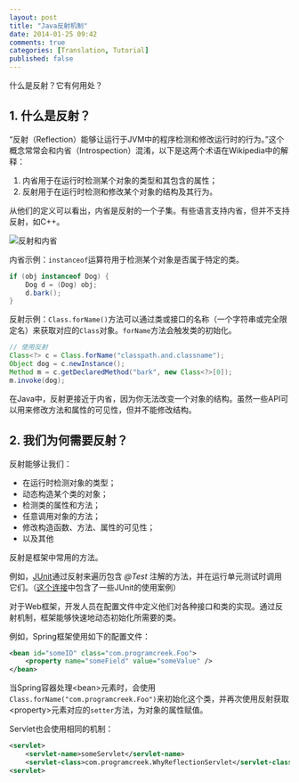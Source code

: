 ```yaml
---
layout: post
title: "Java反射机制"
date: 2014-01-25 09:42
comments: true
categories: [Translation, Tutorial]
published: false
---
```


什么是反射？它有何用处？

## 1. 什么是反射？

“反射（Reflection）能够让运行于JVM中的程序检测和修改运行时的行为。”这个概念常常会和内省（Introspection）混淆，以下是这两个术语在Wikipedia中的解释：

1. 内省用于在运行时检测某个对象的类型和其包含的属性；
2. 反射用于在运行时检测和修改某个对象的结构及其行为。

从他们的定义可以看出，内省是反射的一个子集。有些语言支持内省，但并不支持反射，如C++。

![反射和内省](http://www.programcreek.com/wp-content/uploads/2013/09/reflection-introspection-650x222.png)

<!-- more -->

内省示例：`instanceof`运算符用于检测某个对象是否属于特定的类。

```java
if (obj instanceof Dog) {
    Dog d = (Dog) obj;
    d.bark();
}
```

反射示例：`Class.forName()`方法可以通过类或接口的名称（一个字符串或完全限定名）来获取对应的`Class`对象。`forName`方法会触发类的初始化。

```java
// 使用反射
Class<?> c = Class.forName("classpath.and.classname");
Object dog = c.newInstance();
Method m = c.getDeclaredMethod("bark", new Class<?>[0]);
m.invoke(dog);
```

在Java中，反射更接近于内省，因为你无法改变一个对象的结构。虽然一些API可以用来修改方法和属性的可见性，但并不能修改结构。

## 2. 我们为何需要反射？

反射能够让我们：

* 在运行时检测对象的类型；
* 动态构造某个类的对象；
* 检测类的属性和方法；
* 任意调用对象的方法；
* 修改构造函数、方法、属性的可见性；
* 以及其他

反射是框架中常用的方法。

例如，[JUnit](http://www.programcreek.com/2012/02/junit-tutorial-2-annotations/)通过反射来遍历包含 *@Test* 注解的方法，并在运行单元测试时调用它们。（[这个连接](http://www.programcreek.com/2012/02/junit-tutorial-2-annotations/)中包含了一些JUnit的使用案例）

对于Web框架，开发人员在配置文件中定义他们对各种接口和类的实现。通过反射机制，框架能够快速地动态初始化所需要的类。

例如，Spring框架使用如下的配置文件：

```xml
<bean id="someID" class="com.programcreek.Foo">
    <property name="someField" value="someValue" />
</bean>
```

当Spring容器处理&lt;bean&gt;元素时，会使用`Class.forName("com.programcreek.Foo")`来初始化这个类，并再次使用反射获取&lt;property&gt;元素对应的`setter`方法，为对象的属性赋值。

Servlet也会使用相同的机制：

```xml
<servlet>
    <servlet-name>someServlet</servlet-name>
    <servlet-class>com.programcreek.WhyReflectionServlet</servlet-class>
<servlet>
```
